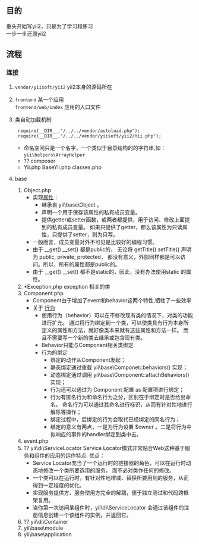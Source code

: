 ## 目的

重头开始写yii2，只是为了学习和练习  
一步一步还原yii2

## 流程

### 连接
1. `vendor/yiisoft/yii2` yii2本身的源码所在
2. `frontend`	某一个应用   
   `frontend/web/index` 应用的入口文件  
3. 类自动加载机制
	
	    require(__DIR__."/../../vendor/autoload.php");
		require(__DIR__."/../../vendor/yiisoft/yii2/Yii.php");

	- 命名空间只是一个名字，一个类似于目录结构的的字符串,如：`yii\helpers\ArrayHelper`
	- ?? composer
	- Yii.php  BaseYii.php  classes.php

4. base
	1. Object.php   
		+ 实现[属性](http://www.digpage.com/property.html)：
			- 继承自 yii\base\Object 。
			- 声明一个用于保存该属性的私有成员变量。
			- 提供getter或setter函数，或两者都提供，用于访问、修改上面提到的私有成员变量。 如果只提供了getter，那么该属性为只读属性，只提供了setter，则为只写。 
		+ 一般而言，成员变量对外不可见是比较好的编程习惯。
		+ 由于 __get() __set() 都是public的， 无论将 getTitle() setTitle() 声明为 public, private, protected， 都没有意义，外部同样都是可以访问。所以，所有的属性都是public的。
		+ 由于 __get() __set() 都不是static的，因此，没有办法使用static 的属性。
	2. *Exception.php exception 相关的类
	3. Component.php
		+ Component由于增加了event和behavior这两个特性,牺牲了一些效率
		+ 关于 [行为](http://www.digpage.com/behavior.html)
			- 使用行为（behavior）可以在不修改现有类的情况下，对类的功能进行扩充。 通过将行为绑定到一个类，可以使类具有行为本身所定义的属性和方法，就好像类本来就有这些属性和方法一样。 而且不需要写一个新的类去继承或包含现有类。
			- Behavior只能与Component相关类绑定
			- 行为的绑定 
				* 绑定的动作从Component发起；
				* 静态绑定通过重载 yii\base\Componet::behaviors() 实现；
				* 动态绑定通过调用 yii\base\Component::attachBehaviors() 实现；
				* 行为还可以通过为 Component 配置 as 配置项进行绑定；
				* 行为有匿名行为和命名行为之分，区别在于绑定时是否给出命名。 命名行为可以通过其命名进行标识，从而有针对性地进行解除等操作；
				* 绑定过程中，后绑定的行为会取代已经绑定的同名行为；
				* 绑定的意义有两点，一是为行为设置 $owner 。二是将行为中拟响应的事件的handler绑定到类中去。
	4. event.php
	5. ?? yii\di\ServiceLocator   Service Locator模式非常贴合Web这种基于服务和组件的应用的运作特点. 优点：
		- Service Locator充当了一个运行时的链接器的角色，可以在运行时动态地修改一个类所要选用的服务， 而不必对类作任何的修改。
		- 一个类可以在运行时，有针对性地增减、替换所要用到的服务，从而得到一定程度的优化。
		- 实现服务提供方、服务使用方完全的解耦，便于独立测试和代码跨框架复用。
		- 当你第一次访问某组件时，yii\di\ServiceLocator 会通过该组件的注册信息创建一个该组件的实例，并返回它。
	6. ?? yii\di\Container
	7. yii\base\module
	8. yii\base\application